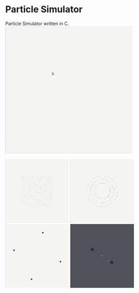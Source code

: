 # Particle Simulator
Particle Simulator written in C.
<img src="vid/drawing.gif" width="400">

<img src="vid/random.gif" width="200">
<img src="vid/rings.gif" width="200">
<img src="vid/4stars.gif" width="200">
<img src="vid/2stars.gif" width="200">

